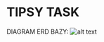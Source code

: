 # TIPSY TASK

DIAGRAM ERD BAZY:
![alt text]([Readme_pngERD.png](https://github.com/Shaprio/wdpai/blob/Final/Readme_png/ERD.png)https://github.com/Shaprio/wdpai/blob/Final/Readme_png/ERD.png)
                              
